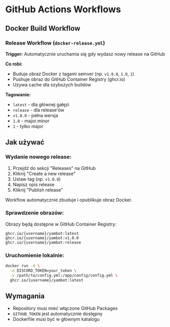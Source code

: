 # GitHub Actions Workflows

## Docker Build Workflow

### Release Workflow (`docker-release.yml`)

**Trigger:** Automatycznie uruchamia się gdy wydasz nowy release na GitHub

**Co robi:**
- Buduje obraz Docker z tagami semver (np. `v1.0.0`, `1.0`, `1`)
- Pushuje obraz do GitHub Container Registry (ghcr.io)
- Używa cache dla szybszych buildów

**Tagowanie:**
- `latest` - dla głównej gałęzi
- `release` - dla release'ów
- `v1.0.0` - pełna wersja
- `1.0` - major.minor
- `1` - tylko major

## Jak używać

### Wydanie nowego release:

1. Przejdź do sekcji "Releases" na GitHub
2. Kliknij "Create a new release"
3. Ustaw tag (np. `v1.0.0`)
4. Napisz opis release
5. Kliknij "Publish release"

Workflow automatycznie zbuduje i opublikuje obraz Docker.

### Sprawdzenie obrazów:

Obrazy będą dostępne w GitHub Container Registry:
```
ghcr.io/{username}/yambot:latest
ghcr.io/{username}/yambot:v1.0.0
ghcr.io/{username}/yambot:release
```

### Uruchomienie lokalnie:

```bash
docker run -d \
  -e DISCORD_TOKEN=your_token \
  -v /path/to/config.yml:/app/config/config.yml \
  ghcr.io/{username}/yambot:latest
```

## Wymagania

- Repository musi mieć włączone GitHub Packages
- `GITHUB_TOKEN` jest automatycznie dostępny
- Dockerfile musi być w głównym katalogu 